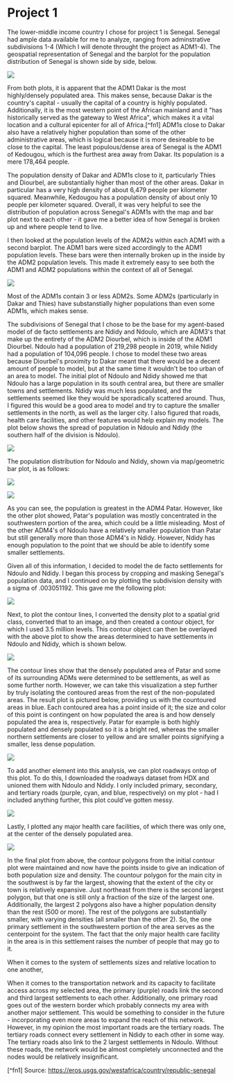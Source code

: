 # Project 1

The lower-middle income country I chose for project 1 is Senegal. Senegal had ample data available for me to analyze, ranging from adminstrative subdivisions 1-4 (Which I will denote throught the project as ADM1-4). The geospatial representation of Senegal and the barplot for the population distribution of Senegal is shown side by side, below.

![](senegal.png)

From both plots, it is apparent that the ADM1 Dakar is the most highly/densely populated area. This makes sense, because Dakar is the country's capital - usually the capital of a country is highly populated. Additionally, it is the most western point of the African mainland and it "has historically served as the gateway to West Africa", which makes it a vital location and a cultural epicenter for all of Africa.[^fn1] ADM1s close to Dakar also have a relatively higher population than some of the other administrative areas, which is logical because it is more desireable to be close to the capital. The least populous/dense area of Senegal is the ADM1 of Kedougou, which is the furthest area away from Dakar. Its population is a mere 178,464 people. 

The population density of Dakar and ADM1s close to it, particularly Thies and Diourbel, are substantially higher than most of the other areas. Dakar in particular has a very high density of about 6,479 people per kilometer squared. Meanwhile, Kedougou has a population density of about only 10 people per kilometer squared. Overall, it was very helpful to see the distribution of population across Senegal's ADM1s with the map and bar plot next to each other - it gave me a better idea of how Senegal is broken up and where people tend to live.

I then looked at the population levels of the ADM2s within each ADM1 with a second barplot. The ADM1 bars were sized accordingly to the ADM1 population levels. These bars were then internally broken up in the inside by the ADM2 population levels. This made it extremely easy to see both the ADM1 and ADM2 populations within the context of all of Senegal.

![](sen_adm2_bp.png)

Most of the ADM1s contain 3 or less ADM2s. Some ADM2s (particularly in Dakar and Thies) have substanstially higher populations than even some ADM1s, which makes sense.

The subdivisions of Senegal that I chose to be the base for my agent-based model of de facto settlements are Ndidy and Ndoulo, which are ADM3's that make up the entirety of the ADM2 Diourbel, which is inside of the ADM1 Diourbel. Ndoulo had a population of 219,298 people in 2019, while Ndidy had a population of 104,096 people. I chose to model these two areas because Diourbel's proximity to Dakar meant that there would be a decent amount of people to model, but at the same time it wouldn't be too urban of an area to model. The initial plot of Ndoulo and Ndidy showed me that Ndoulo has a large population in its south central area, but there are smaller towns and settlements. Ndidy was much less populated, and the settlements seemed like they would be sporadically scattered around. Thus, I figured this would be a good area to model and try to capture the smaller settlements in the north, as well as the larger city. I also figured that roads, health care facilities, and other features would help explain my models. The plot below shows the spread of population in Ndoulo and Ndidy (the southern half of the division is Ndoulo).

![](Diourbel_ADM23.png)

The population distribution for Ndoulo and Ndidy, shown via map/geometric bar plot, is as follows:

![](Ndoulo_Ndidy.png)

![](Ndoulo_Ndidy_ADM4.png) 

As you can see, the population is greatest in the ADM4 Patar. However, like the other plot showed, Patar's population was mostly concentrated in the southwestern portion of the area, which could be a little misleading. Most of the other ADM4's of Ndoulo have a relatively smaller population than Patar but still generally more than those ADM4's in Ndidy. However, Ndidy has enough population to the point that we should be able to identify some smaller settlements.

Given all of this information, I decided to model the de facto settlements for Ndoulo and Ndidy. I began this process by cropping and masking Senegal's population data, and I continued on by plotting the subdivision density with a sigma of .003051192. This gave me the following plot:

![](Diourbel_DF1.png)

Next, to plot the contour lines, I converted the density plot to a spatial grid class, converted that to an image, and then created a contour object, for which I used 3.5 million levels. This contour object can then be overlayed with the above plot to show the areas determined to have settlements in Ndoulo and Ndidy, which is shown below.

![](Diourbel_DF2.png)

The contour lines show that the densely populated area of Patar and some of its surrounding ADMs were determined to be settlements, as well as some further north. However, we can take this visualization a step further by truly isolating the contoured areas from the rest of the non-populated areas. The result plot is pictured below, providing us with the countoured areas in blue. Each contoured area has a point inside of it; the size and color of this point is contingent on how populated the area is and how densely populated the area is, respectively. Patar for example is both highly populated and densely populated so it is a bright red, whereas the smaller northern settlements are closer to yellow and are smaller points signifying a smaller, less dense population.

![](Diourbel_DF3.png)

To add another element into this analysis, we can plot roadways ontop of this plot. To do this, I downloaded the roadways dataset from HDX and unioned them with Ndoulo and Ndidy. I only included primary, secondary, and tertiary roads (purple, cyan, and blue, respectively) on my plot - had I included anything further, this plot could've gotten messy. 

![](Diourbel_DF4.png)

Lastly, I plotted any major health care facilities, of which there was only one, at the center of the densely populated area.

![](Diourbel_DF5.png)

In the final plot from above, the contour polygons from the initial contour plot were maintained and now have the points inside to give an indication of both population size and density. The countour polygon for the main city in the southwest is by far the largest, showing that the extent of the city or town is relatively expansive. Just northeast from there is the second largest polygon, but that one is still only a fraction of the size of the largest one. Additionally, the largest 2 polygons also have a higher population density than the rest (500 or more). The rest of the polygons are substantially smaller, with varying densities (all smaller than the other 2). So, the one primary settlement in the southwestern portion of the area serves as the centerpoint for the system. The fact that the only major health care facility in the area is in this settlement raises the number of people that may go to it. 

When it comes to the system of settlements sizes and relative location to one another,

When it comes to the transportation network and its capacity to facilitate access across my selected area, the primary (purple) roads link the second and third largest settlements to each other. Additionally, one primary road goes out of the western border which probably connects my area with another major settlement. This would be something to consider in the future - incorporating even more areas to expand the reach of this network. However, in my opinion the most important roads are the tertiary roads. The tertiary roads connect every settlement in Ndidy to each other in some way. The tertiary roads also link to the 2 largest settlements in Ndoulo. Without these roads, the network would be almost completely unconnected and the nodes would be relatively insignificant.

[^fn1] Source: https://eros.usgs.gov/westafrica/country/republic-senegal

